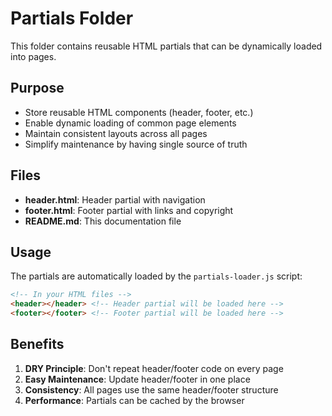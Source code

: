 # Partials Folder

This folder contains reusable HTML partials that can be dynamically loaded into pages.

## Purpose

- Store reusable HTML components (header, footer, etc.)
- Enable dynamic loading of common page elements
- Maintain consistent layouts across all pages
- Simplify maintenance by having single source of truth

## Files

- **header.html**: Header partial with navigation
- **footer.html**: Footer partial with links and copyright
- **README.md**: This documentation file

## Usage

The partials are automatically loaded by the `partials-loader.js` script:

```html
<!-- In your HTML files -->
<header></header> <!-- Header partial will be loaded here -->
<footer></footer> <!-- Footer partial will be loaded here -->
```

## Benefits

1. **DRY Principle**: Don't repeat header/footer code on every page
2. **Easy Maintenance**: Update header/footer in one place
3. **Consistency**: All pages use the same header/footer structure
4. **Performance**: Partials can be cached by the browser